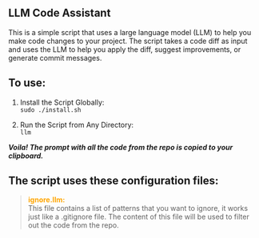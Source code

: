 ## LLM Code Assistant

This is a simple script that uses a large language model (LLM) to help you make code changes to your project.
The script takes a code diff as input and uses the LLM to help you apply the diff, suggest improvements, or generate commit messages.

## To use:
1. Install the Script Globally:  
```sudo ./install.sh```

2. Run the Script from Any Directory:  
```llm```

***Voila! The prompt with all the code from the repo is copied to your clipboard.***

## The script uses these configuration files:
> **<span style="color:orange">ignore.llm:</span>**  
This file contains a list of patterns that you want to ignore, it works just like a .gitignore file. The content of this file will be used to filter out the code from the repo.
